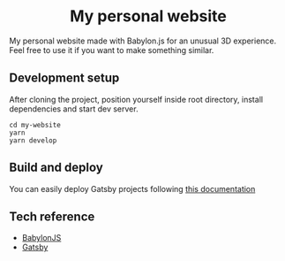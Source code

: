 <h1 align="center">
  My personal website
</h1>

<p>
My personal website made with Babylon.js for an unusual 3D experience. Feel free to use it if you want to make something similar.
</p>

## Development setup

After cloning the project, position yourself inside root directory, install dependencies and start dev server.
```
cd my-website
yarn
yarn develop
```

## Build and deploy

You can easily deploy Gatsby projects following [this documentation](https://www.gatsbyjs.org/docs/deploying-and-hosting/)

## Tech reference

- [BabylonJS](https://github.com/BabylonJS/Babylon.js)
- [Gatsby](https://www.gatsbyjs.org/)
